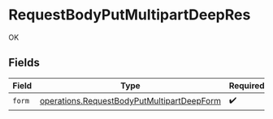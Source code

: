 # RequestBodyPutMultipartDeepRes

OK


## Fields

| Field                                                                                                           | Type                                                                                                            | Required                                                                                                        | Description                                                                                                     |
| --------------------------------------------------------------------------------------------------------------- | --------------------------------------------------------------------------------------------------------------- | --------------------------------------------------------------------------------------------------------------- | --------------------------------------------------------------------------------------------------------------- |
| `form`                                                                                                          | [operations.RequestBodyPutMultipartDeepForm](../../../sdk/models/operations/requestbodyputmultipartdeepform.md) | :heavy_check_mark:                                                                                              | N/A                                                                                                             |
